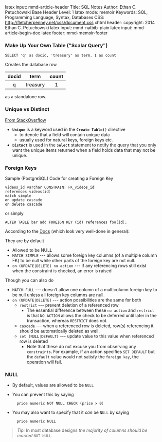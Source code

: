 latex input:    mmd-article-header
Title:          SQL Notes
Author:         Ethan C. Petuchowski
Base Header Level:  1
latex mode:     memoir
Keywords:       SQL, Programming Language, Syntax, Databases
CSS:            http://fletcherpenney.net/css/document.css
xhtml header:   <script type="text/javascript" src="http://cdn.mathjax.org/mathjax/latest/MathJax.js?config=TeX-AMS-MML_HTMLorMML">
</script>
copyright:      2014 Ethan C. Petuchowski
latex input:    mmd-natbib-plain
latex input:    mmd-article-begin-doc
latex footer:   mmd-memoir-footer


### Make Up Your Own Table ("Scalar Query") ###

	SELECT 'q' as docid, 'treasury' as term, 1 as count

Creates the database row

| docid | term | count |
| :------: | :------: | :------: |
| q | treasury |  1 |

as a standalone row.

### Unique vs Distinct

[From StackOverflow](http://stackoverflow.com/questions/336268/sql-difference-between-select-unique-and-select-distinct)

* **`Unique`** is a keyword used in the **`Create Table()`** directive
  * to denote that a field will contain unique data
  * usually used for natural keys, foreign keys etc.
* **`Distnct`** is used in the **`Select`** statement to notify the query that
  you only want the unique items returned when a field holds data that may not
  be unique.

### Foreign Keys

Sample (PostgreSQL) Code for creating a Foreign Key

    videos_id varchar CONSTRAINT FK_videos_id
    references videos(id)
    match simple
    on update cascade
    on delete cascade

or simply

    ALTER TABLE bar add FOREIGN KEY (id) references foo(id);

According to the [Docs](http://www.postgresql.org/docs/8.3/static/ddl-constraints.html#DDL-CONSTRAINTS-FK)
(which look very well-done in general):

They are by default

* Allowed to be NULL
* `MATCH SIMPLE` --- allows some foreign key columns (of a multiple column FK)
  to be null while other parts of the foreign key are not null.
* `on (UPDATE|DELETE) no action` ---  if any referencing rows still exist when
  the constraint is checked, an error is raised

Though you can also do

* `MATCH FULL` --- doesn't allow one column of a multicolumn foreign key to be
  null unless all foreign key columns are null.
* `on (UPDATE|DELETE)` --- action possibilities are the same for both
    * `restrict` --- prevent deletion of a referenced row
        * The essential difference between these `no action` and `restrict` is
          that `NO ACTION` allows the check to be deferred until later in the
          transaction, whereas `RESTRICT` does not.
    * `cascade` --- when a referenced row is deleted, row(s) referencing it
      should be automatically deleted as well.
    * `set (NULL|DEFAULT)` --- update value to this value when referenced row
      is deleted
        * Note that these do not excuse you from observing any `constraints`.
          For example, if an action specifies `SET DEFAULT` but the `default`
          value would not satisfy the `foreign key`, the operation will fail.

### NULL

* By default, values are allowed to be `NULL`
* You can prevent this by saying

        price numeric NOT NULL CHECK (price > 0)

* You may also want to specify that it *can* be `NULL` by saying

        price numeric NULL


> *Tip:* In most database designs *the majority of columns should be marked*
> `NOT NULL`.
